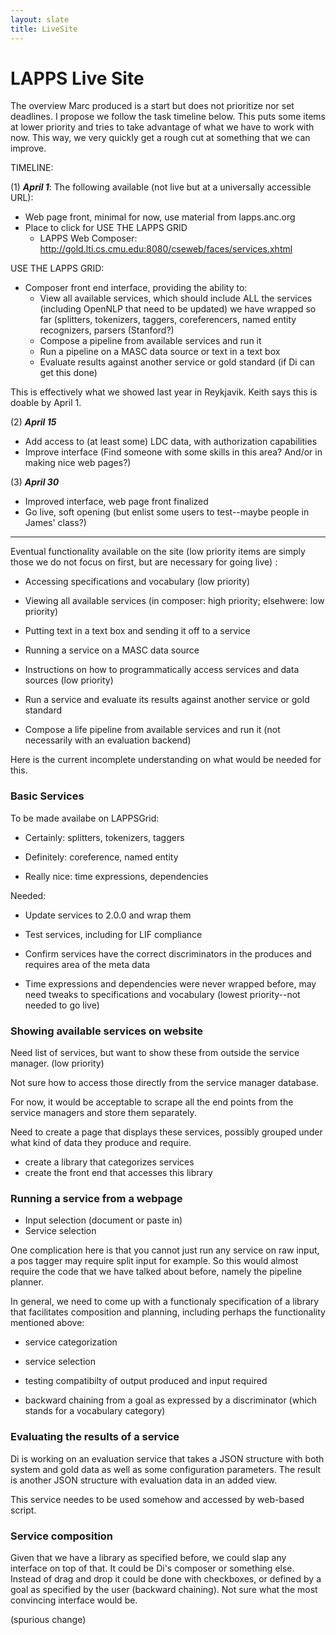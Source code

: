 ```yaml
---
layout: slate
title: LiveSite
---
```


# LAPPS Live Site

The overview Marc produced is a start but does not prioritize nor set deadlines. I propose we follow the task timeline below. This puts some items at lower priority and tries to take advantage of what we have to work with now. This way, we  very quickly get a rough cut at something that we can improve. 

TIMELINE:

(1) ***April 1***: The following available (not live but at a universally accessible URL):

* Web page front, minimal for now, use material from lapps.anc.org
* Place to click for USE THE LAPPS GRID
   - LAPPS Web Composer: http://gold.lti.cs.cmu.edu:8080/cseweb/faces/services.xhtml

USE THE LAPPS GRID:

* Composer front end interface, providing the ability to:
   - View all available services, which should include ALL the  services (including OpenNLP that need to be updated) we have wrapped so far (splitters, tokenizers, taggers, coreferencers, named entity recognizers, parsers (Stanford?)
   - Compose a pipeline from available services and run it
   - Run a pipeline on a MASC data source or text in a text box
   - Evaluate results against another service or gold standard (if Di can get this done)

This is effectively what we showed last year in Reykjavik. Keith says this is doable by April 1.

(2) ***April 15***

* Add access to (at least some) LDC data, with authorization capabilities
* Improve interface (Find someone with some skills in this area? And/or in making nice web pages?)

(3) ***April 30***

* Improved interface, web page front finalized
* Go live, soft opening (but enlist some users to test--maybe people in James' class?)

------------------------------------------------------------
Eventual functionality available on the site (low priority items are simply those we do not focus on first, but are necessary for going live) :

* Accessing specifications and vocabulary (low priority)

* Viewing all available services (in composer: high priority; elsehwere: low priority)

* Putting text in a text box and sending it off to a service

* Running a service on a MASC data source

* Instructions on how to programmatically access services and data sources (low priority)

* Run a service and evaluate its results against another service or gold standard

* Compose a life pipeline from available services and run it (not necessarily
  with an evaluation backend)

Here is the current incomplete understanding on what would be needed for this.


### Basic Services

To be made availabe on LAPPSGrid:

* Certainly: splitters, tokenizers, taggers

* Definitely: coreference, named entity

* Really nice: time expressions, dependencies

Needed:

* Update services to 2.0.0 and wrap them

* Test services, including for LIF compliance

* Confirm services have the correct discriminators in the produces and requires
  area of the meta data

* Time expressions and dependencies were never wrapped before, may need tweaks
  to specifications and vocabulary (lowest priority--not needed to go live)


### Showing available services on website

Need list of services, but want to show these from outside the service manager. (low priority)

Not sure how to access those directly from the service manager database.

For now, it would be acceptable to scrape all the end points from the service
managers and store them separately.

Need to create a page that displays these services, possibly grouped under what
kind of data they produce and require.

* create a library that categorizes services
* create the front end that accesses this library


### Running a service from a webpage

* Input selection (document or paste in)
* Service selection

One complication here is that you cannot just run any service on raw input, a
pos tagger may require split input for example. So this would almost require the
code that we have talked about before, namely the pipeline planner.

In general, we need to come up with a functionaly specification of a library
that facilitates composition and planning, including perhaps the functionality
mentioned above:

* service categorization

* service selection

* testing compatibilty of output produced and input required

* backward chaining from a goal as expressed by a discriminator (which stands
  for a vocabulary category)


### Evaluating the results of a service

Di is working on an evaluation service that takes a JSON structure with both
system and gold data as well as some configuration parameters. The result is
another JSON structure with evaluation data in an added view.

This service needes to be used somehow and accessed by web-based script.


### Service composition

Given that we have a library as specified before, we could slap any interface on
top of that. It could be Di's composer or something else. Instead of drag and
drop it could be done with checkboxes, or defined by a goal as specified by the
user (backward chaining). Not sure what the most convincing interface would be.

(spurious change)
